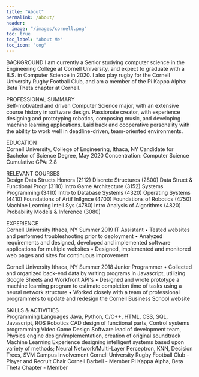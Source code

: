 ```yaml
---
title: "About"
permalink: /about/
header:
  image: "/images/cornell.png"
toc: true
toc_label: "About Me"
toc_icon: "cog"
---
```


BACKGROUND
I am currently a Senior studying computer science in the Engineering College at Cornell University, and expect to graduate with a B.S. in Computer Science in 2020. I also play rugby for the Cornell University Rugby Football Club, and am a member of the Pi Kappa Alpha: Beta Theta chapter at Cornell.

PROFESSIONAL SUMMARY  
Self-motivated and driven Computer Science major, with an extensive course history in software design. Passionate creator, with experience designing and prototyping robotics, composing music, and developing machine learning applications. Laid back and cooperative personality with the ability to work well in deadline-driven, team-oriented environments.


EDUCATION  
Cornell University, College of Engineering, Ithaca, NY
Candidate for Bachelor of Science Degree, May 2020
Concentration: Computer Science
Cumulative GPA: 2.8


RELEVANT COURSES  
Design Data Structs Honors (2112) 	Discrete Structures (2800) 	Data Struct & Functional Progr (3110)
Intro Game Architecture (3152) 	Systems Programming (3410) 	Intro to Database Systems (4320)
Operating Systems (4410) 	Foundations of Artif Inllgnce (4700) 	Foundations of Robotics (4750)
Machine Learning Intell Sys (4780) 	Intro Analysis of Algorithms (4820) 	Probability Models & Inference (3080)


EXPERIENCE  
Cornell University  Ithaca, NY	Summer 2019
IT Assistant
•	Tested websites and performed troubleshooting prior to deployment
•	Analyzed requirements and designed, developed and implemented software applications for multiple websites
•	Designed, implemented and monitored web pages and sites for continuous improvement


Cornell University  Ithaca, NY	Summer 2018
Junior Programmer
•	Collected and organized back-end data by writing programs in Javascript, utilizing Google Sheets and Workfront API's
•	Designed and wrote prototype a machine learning program to estimate completion time of tasks using a neural network structure
•	Worked closely with a team of professional programmers to update and redesign the Cornell Business School website


SKILLS & ACTIVITIES  
Programming Languages 	Java, Python, C/C++, HTML, CSS, SQL, Javascript, ROS
Robotics 	CAD design of functional parts, Control systems programming
Video Game Design 	Software lead of development team, Physics engine design/implementation, creation of original soundtrack
Machine Learning 	Experience designing intelligent systems based upon variety of methods; Neural Network/Multi-Layer Perceptron, KNN, Decision Trees, SVM
Campus Involvement 	Cornell University Rugby Football Club - Player and Recruit Chair
Cornell Barbell - Member
Pi Kappa Alpha, Beta Theta Chapter - Member
